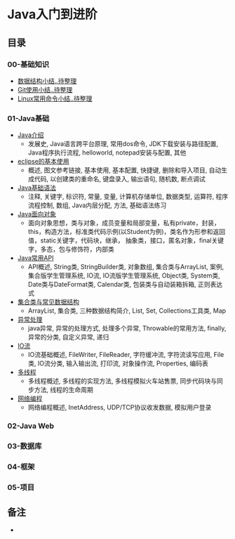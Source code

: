 # Java入门到进阶


## 目录

### 00-基础知识
- [数据结构小结..待整理]()
- [Git使用小结..待整理]()
- [Linux常用命令小结..待整理]()


### 01-Java基础
- [Java介绍](https://github.com/anliux/JAVALearning/blob/master/notes/01-java-base/Java%E4%BB%8B%E7%BB%8D.md)
  - 发展史, Java语言跨平台原理, 常用dos命令, JDK下载安装与路径配置, Java程序执行流程, helloworld, notepad安装与配置, 其他
- [eclipse的基本使用](https://github.com/anliux/JAVALearning/blob/master/notes/01-java-base/eclipse%E7%9A%84%E5%9F%BA%E6%9C%AC%E4%BD%BF%E7%94%A8.md)
  - 概述, 图文参考链接, 基本使用, 基本配置, 快捷键, 删除和导入项目, 自动生成代码, 以创建类的重命名, 键盘录入, 输出语句, 随机数, 断点调试
- [Java基础语法](https://github.com/anliux/JAVALearning/blob/master/notes/01-java-base/Java%E5%9F%BA%E7%A1%80%E8%AF%AD%E6%B3%95.md)
  - 注释, 关键字, 标识符, 常量, 变量, 计算机存储单位, 数据类型, 运算符, 程序流程控制, 数组, Java内层分配, 方法, 基础语法练习
- [Java面向对象](https://github.com/anliux/JAVALearning/blob/master/notes/01-java-base/Java%E9%9D%A2%E5%90%91%E5%AF%B9%E8%B1%A1.md)
  - 面向对象思想，类与对象，成员变量和局部变量，私有private，封装，this，构造方法，标准类代码示例(以Student为例)，类名作为形参和返回值，static关键字，代码块，继承， 抽象类，接口，匿名对象，final关键字，多态，包与修饰符，内部类
- [Java常用API](https://github.com/anliux/JAVALearning/blob/master/notes/01-java-base/Java%E5%B8%B8%E7%94%A8API.md)
  - API概述, String类, StringBuilder类, 对象数组, 集合类与ArrayList, 案例, 集合版学生管理系统, IO流, IO流版学生管理系统, Object类, System类, Date类与DateFormat类, Calendar类, 包装类与自动装箱拆箱, 正则表达式
- [集合类与常见数据结构](https://github.com/anliux/JAVALearning/blob/master/notes/01-java-base/Java%E9%9B%86%E5%90%88%E4%B8%8E%E6%95%B0%E6%8D%AE%E7%BB%93%E6%9E%84.md)
  - ArrayList, 集合类, 三种数据结构简介, List, Set, Collections工具类, Map
- [异常处理](https://github.com/anliux/JAVALearning/blob/master/notes/01-java-base/Java%E5%BC%82%E5%B8%B8%E5%A4%84%E7%90%86.md)
  - java异常, 异常的处理方式, 处理多个异常, Throwable的常用方法, finally, 异常的分类, 自定义异常, 递归
- [IO流](https://github.com/anliux/JAVALearning/blob/master/notes/01-java-base/Java%20IO%E6%B5%81.md)
  - IO流基础概述, FileWriter, FileReader, 字符缓冲流, 字符流读写应用, File类, IO流分类, 输入输出流, 打印流, 对象操作流, Properties, 编码表
- [多线程](https://github.com/anliux/JAVALearning/blob/master/notes/01-java-base/Java%E5%A4%9A%E7%BA%BF%E7%A8%8B.md)
  - 多线程概述, 多线程的实现方法, 多线程模拟火车站售票, 同步代码块与同步方法, 线程的生命周期
- [网络编程](https://github.com/anliux/JAVALearning/blob/master/notes/01-java-base/Java%E7%BD%91%E7%BB%9C%E7%BC%96%E7%A8%8B.md)
  -  网络编程概述, InetAddress, UDP/TCP协议收发数据, 模拟用户登录



### 02-Java Web



### 03-数据库




### 04-框架



### 05-项目



## 备注
- 
